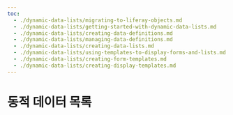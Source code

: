 ```yaml
---
toc:
  - ./dynamic-data-lists/migrating-to-liferay-objects.md
  - ./dynamic-data-lists/getting-started-with-dynamic-data-lists.md
  - ./dynamic-data-lists/creating-data-definitions.md
  - ./dynamic-data-lists/managing-data-definitions.md
  - ./dynamic-data-lists/creating-data-lists.md
  - ./dynamic-data-lists/using-templates-to-display-forms-and-lists.md
  - ./dynamic-data-lists/creating-form-templates.md
  - ./dynamic-data-lists/creating-display-templates.md
---
```

# 동적 데이터 목록


